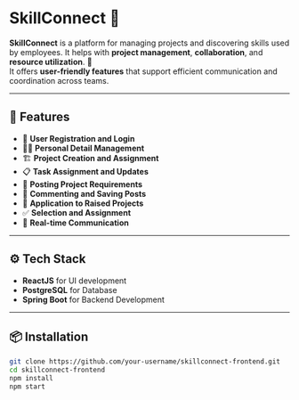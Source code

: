 # **SkillConnect** 🚀

**SkillConnect** is a platform for managing projects and discovering skills used by employees. It helps with **project management**, **collaboration**, and **resource utilization**. 🤝  
It offers **user-friendly features** that support efficient communication and coordination across teams.

---

## 🌟 Features

- 🔐 **User Registration and Login**
- 🧑‍💼 **Personal Detail Management**
- 🏗️ **Project Creation and Assignment**
- 📋 **Task Assignment and Updates**
- 📢 **Posting Project Requirements**
- 💬 **Commenting and Saving Posts**
- 📨 **Application to Raised Projects**
- ✅ **Selection and Assignment**
- 📡 **Real-time Communication**

---

## ⚙️ Tech Stack

- **ReactJS** for UI development
- **PostgreSQL** for Database
- **Spring Boot** for Backend Development

---


## 📦 Installation

```bash
git clone https://github.com/your-username/skillconnect-frontend.git
cd skillconnect-frontend
npm install
npm start
